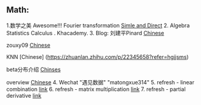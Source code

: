 ## Math:
1.数学之美 Awesome!!! Fourier transformation [Simle and Direct](http://blog.jobbole.com/70549/)
2. Algebra Statistics Calculus . Khacademy.
3. Blog:
   刘建平Pinard [Chinese](http://www.cnblogs.com/pinard/default.html?page=2)

  zouxy09 [Chinese](http://blog.csdn.net/zouxy09)

  KNN [Chinese] (https://zhuanlan.zhihu.com/p/22345658?refer=hgjjsms)

  beta分布介绍 [Chinses](https://www.zhihu.com/question/30269898)

  overview [Chinese](http://blog.csdn.net/anthea_luo/article/details/78767894)
4. Wechat "遇见数据" "matongxue314"
5. refresh - linear combination [link](http://linear.ups.edu/html/section-LC.html)
6. refresh - matrix multiplication [link](https://en.wikipedia.org/wiki/Matrix_multiplication)
7. refresh - partial derivative [link](http://www.columbia.edu/itc/sipa/math/calc_rules_multivar.html)